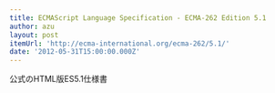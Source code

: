 ```yaml
---
title: ECMAScript Language Specification - ECMA-262 Edition 5.1
author: azu
layout: post
itemUrl: 'http://ecma-international.org/ecma-262/5.1/'
date: '2012-05-31T15:00:00.000Z'
---
```

公式のHTML版ES5.1仕様書
